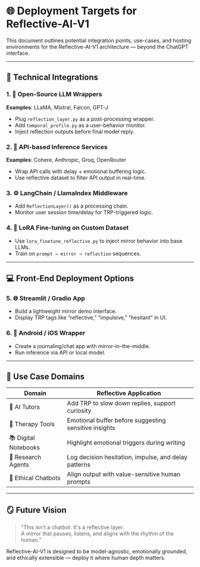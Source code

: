 # 🌐 Deployment Targets for Reflective-AI-V1

This document outlines potential integration points, use-cases, and hosting environments for the Reflective-AI-V1 architecture — beyond the ChatGPT interface.

---

## 🔧 Technical Integrations

### 1. 🧠 Open-Source LLM Wrappers
**Examples**: LLaMA, Mistral, Falcon, GPT-J

- Plug `reflection_layer.py` as a post-processing wrapper.
- Add `temporal_profile.py` as a user-behavior monitor.
- Inject reflection outputs before final model reply.

### 2. 🔌 API-based Inference Services
**Examples**: Cohere, Anthropic, Groq, OpenRouter

- Wrap API calls with delay + emotional buffering logic.
- Use reflective dataset to filter API output in real-time.

### 3. ⚙ LangChain / LlamaIndex Middleware
- Add `ReflectionLayer()` as a processing chain.
- Monitor user session time/delay for TRP-triggered logic.

### 4. 🚀 LoRA Fine-tuning on Custom Dataset
- Use `lora_finetune_reflective.py` to inject mirror behavior into base LLMs.
- Train on `prompt → mirror → reflection` sequences.

---

## 💻 Front-End Deployment Options

### 5. 🌐 Streamlit / Gradio App
- Build a lightweight mirror demo interface.
- Display TRP tags like “reflective,” “impulsive,” “hesitant” in UI.

### 6. 📲 Android / iOS Wrapper
- Create a journaling/chat app with mirror-in-the-middle.
- Run inference via API or local model.

---

## 🧘 Use Case Domains

| Domain             | Reflective Application                                |
|--------------------|--------------------------------------------------------|
| 🧠 AI Tutors        | Add TRP to slow down replies, support curiosity       |
| 🧘 Therapy Tools    | Emotional buffer before suggesting sensitive insights |
| 📚 Digital Notebooks| Highlight emotional triggers during writing          |
| 🧪 Research Agents  | Log decision hesitation, impulse, and delay patterns  |
| 🧵 Ethical Chatbots | Align output with value-sensitive human prompts       |

---

## 🪞 Future Vision

> "This isn't a chatbot. It's a reflective layer.  
> A mirror that pauses, listens, and aligns with the rhythm of the human."

Reflective-AI-V1 is designed to be model-agnostic, emotionally grounded, and ethically extensible — deploy it where human depth matters.

